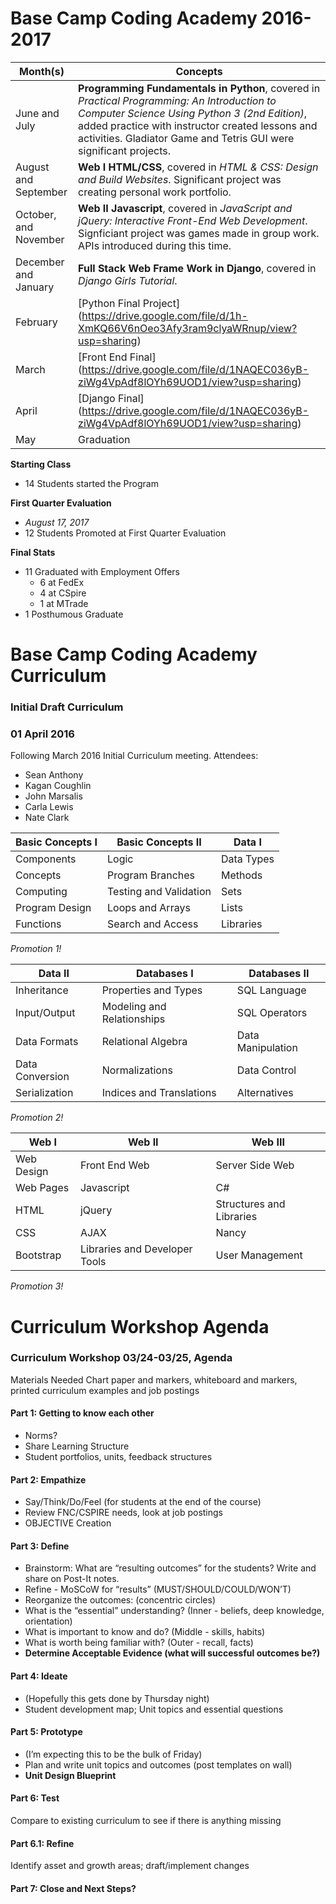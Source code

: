 # Base Camp Coding Academy 2016-2017 

Month(s) | Concepts
------------ | ------------- 
June and July | **Programming Fundamentals in Python**, covered in _Practical Programming: An Introduction to Computer Science Using Python 3 (2nd Edition)_, added practice with instructor created lessons and activities. Gladiator Game and Tetris GUI were significant projects.
August  and September |  **Web I HTML/CSS**,  covered in _HTML & CSS: Design and Build Websites_. Significant project was creating personal work portfolio.
October, and November | **Web II Javascript**, covered in _JavaScript and jQuery: Interactive Front-End Web Development_. Signficiant project was games made in group work. APIs introduced during this time.
December and January | **Full Stack Web Frame Work in Django**, covered in _Django Girls Tutorial_. 
February | [Python Final Project] (https://drive.google.com/file/d/1h-XmKQ66V6nOeo3Afy3ram9clyaWRnup/view?usp=sharing)
March | [Front End Final] (https://drive.google.com/file/d/1NAQEC036yB-ziWg4VpAdf8lOYh69UOD1/view?usp=sharing)
April | [Django Final] (https://drive.google.com/file/d/1NAQEC036yB-ziWg4VpAdf8lOYh69UOD1/view?usp=sharing)
May | Graduation

**Starting Class**
* 14 Students started the Program

**First Quarter Evaluation**
* _August 17, 2017_
* 12 Students Promoted at First Quarter Evaluation

**Final Stats**
* 11 Graduated with Employment Offers
    * 6 at FedEx
    * 4 at CSpire
    * 1 at MTrade
* 1 Posthumous Graduate


# Base Camp Coding Academy Curriculum 

### Initial Draft Curriculum
### 01 April 2016

Following March 2016 Initial Curriculum meeting.
Attendees:
* Sean Anthony
* Kagan Coughlin
* John Marsalis
* Carla Lewis
* Nate Clark


Basic Concepts I | Basic Concepts II | Data I
------------ | ------------- | -------------
Components | Logic | Data Types
Concepts | Program Branches | Methods
Computing | Testing and Validation | Sets
Program Design | Loops and Arrays | Lists
Functions | Search and Access | Libraries
*Promotion 1!*


Data II | Databases I | Databases II
------------ | ------------- | -------------
Inheritance | Properties and Types | SQL Language
Input/Output | Modeling and Relationships | SQL Operators
Data Formats | Relational Algebra | Data Manipulation
Data Conversion | Normalizations | Data Control
Serialization | Indices and Translations | Alternatives
*Promotion 2!*


Web I | Web II | Web III
------------ | ------------- | -------------
Web Design | Front End Web | Server Side Web
Web Pages | Javascript | C#
HTML | jQuery | Structures and Libraries
CSS | AJAX | Nancy
Bootstrap | Libraries and Developer Tools | User Management
*Promotion 3!*


# Curriculum Workshop Agenda
### Curriculum Workshop 03/24-03/25, Agenda

Materials Needed
Chart paper and markers, whiteboard and markers, printed curriculum examples and job postings

#### Part 1: Getting to know each other
* Norms?
* Share Learning Structure
* Student portfolios, units, feedback structures

#### Part 2: Empathize
* Say/Think/Do/Feel (for students at the end of the course)
* Review FNC/CSPIRE needs, look at job postings
* OBJECTIVE Creation

#### Part 3: Define
* Brainstorm: What are “resulting outcomes” for the students? Write and share on Post-It notes.
* Refine - MoSCoW for “results” (MUST/SHOULD/COULD/WON’T)
* Reorganize the outcomes: (concentric circles)
* What is the “essential” understanding? (Inner - beliefs, deep knowledge, orientation)
* What is important to know and do? (Middle - skills, habits)
* What is worth being familiar with? (Outer - recall, facts)
* __Determine Acceptable Evidence (what will successful outcomes be?)__

#### Part 4: Ideate
* (Hopefully this gets done by Thursday night)
* Student development map; Unit topics and essential questions

#### Part 5: Prototype
* (I’m expecting this to be the bulk of Friday)
* Plan and write unit topics and outcomes (post templates on wall)
* __Unit Design Blueprint__

#### Part 6: Test
Compare to existing curriculum to see if there is anything missing

#### Part 6.1: Refine
Identify asset and growth areas; draft/implement changes

#### Part 7: Close and Next Steps?
